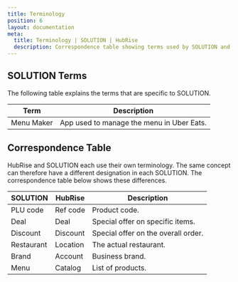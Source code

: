 ```yaml
---
title: Terminology
position: 6
layout: documentation
meta:
  title: Terminology | SOLUTION | HubRise
  description: Correspondence table showing terms used by SOLUTION and those used on HubRise for the same concept. Connect apps and synchronise your data.
---
```


## SOLUTION Terms

The following table explains the terms that are specific to SOLUTION.

| Term       | Description                               |
| ---------- | ----------------------------------------- |
| Menu Maker | App used to manage the menu in Uber Eats. |

## Correspondence Table

HubRise and SOLUTION each use their own terminology. The same concept can therefore have a different designation in each SOLUTION. The correspondence table below shows these differences.

| SOLUTION   | HubRise  | Description                         |
|------------| -------- | ----------------------------------- |
| PLU code   | Ref code | Product code.                       |
| Deal       | Deal     | Special offer on specific items.    |
| Discount   | Discount | Special offer on the overall order. |
| Restaurant | Location | The actual restaurant.              |
| Brand      | Account  | Business brand.                     |
| Menu       | Catalog  | List of products.                   |

